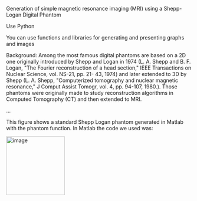 Generation of simple magnetic resonance imaging (MRI) using a Shepp-Logan Digital Phantom

Use Python

You can use functions and libraries for generating and presenting graphs and images

Background: Among the most famous digital phantoms are based on a 2D one originally introduced by Shepp and Logan in 1974 (L. A. Shepp and B. F. Logan, "The Fourier reconstruction of a head section," IEEE Transactions on Nuclear Science, vol. NS-21, pp. 21- 43, 1974) and later extended to 3D by Shepp (L. A. Shepp, "Computerized tomography and nuclear magnetic resonance," J Comput Assist Tomogr, vol. 4, pp. 94-107, 1980.). Those phantoms were originally made to study reconstruction algorithms in Computed Tomography (CT) and then extended to MRI.

...

This figure shows a standard Shepp Logan phantom generated in Matlab with the phantom function. In Matlab the code we used was:

<img width="159" alt="image" src="https://github.com/FahadKhalid1/MRI_Phantom/assets/22212834/f5e7a461-ca6c-48dd-8a92-478e96c49629">



